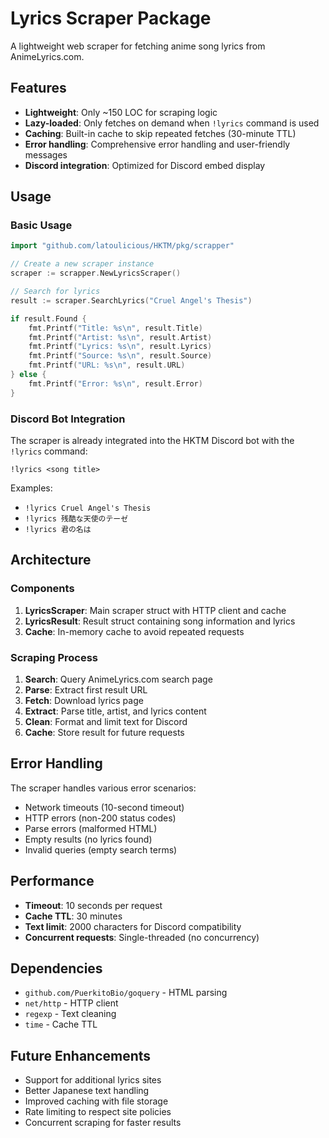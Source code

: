 # Lyrics Scraper Package

A lightweight web scraper for fetching anime song lyrics from AnimeLyrics.com.

## Features

- **Lightweight**: Only ~150 LOC for scraping logic
- **Lazy-loaded**: Only fetches on demand when `!lyrics` command is used
- **Caching**: Built-in cache to skip repeated fetches (30-minute TTL)
- **Error handling**: Comprehensive error handling and user-friendly messages
- **Discord integration**: Optimized for Discord embed display

## Usage

### Basic Usage

```go
import "github.com/latoulicious/HKTM/pkg/scrapper"

// Create a new scraper instance
scraper := scrapper.NewLyricsScraper()

// Search for lyrics
result := scraper.SearchLyrics("Cruel Angel's Thesis")

if result.Found {
    fmt.Printf("Title: %s\n", result.Title)
    fmt.Printf("Artist: %s\n", result.Artist)
    fmt.Printf("Lyrics: %s\n", result.Lyrics)
    fmt.Printf("Source: %s\n", result.Source)
    fmt.Printf("URL: %s\n", result.URL)
} else {
    fmt.Printf("Error: %s\n", result.Error)
}
```

### Discord Bot Integration

The scraper is already integrated into the HKTM Discord bot with the `!lyrics` command:

```
!lyrics <song title>
```

Examples:
- `!lyrics Cruel Angel's Thesis`
- `!lyrics 残酷な天使のテーゼ`
- `!lyrics 君の名は`

## Architecture

### Components

1. **LyricsScraper**: Main scraper struct with HTTP client and cache
2. **LyricsResult**: Result struct containing song information and lyrics
3. **Cache**: In-memory cache to avoid repeated requests

### Scraping Process

1. **Search**: Query AnimeLyrics.com search page
2. **Parse**: Extract first result URL
3. **Fetch**: Download lyrics page
4. **Extract**: Parse title, artist, and lyrics content
5. **Clean**: Format and limit text for Discord
6. **Cache**: Store result for future requests

## Error Handling

The scraper handles various error scenarios:

- Network timeouts (10-second timeout)
- HTTP errors (non-200 status codes)
- Parse errors (malformed HTML)
- Empty results (no lyrics found)
- Invalid queries (empty search terms)

## Performance

- **Timeout**: 10 seconds per request
- **Cache TTL**: 30 minutes
- **Text limit**: 2000 characters for Discord compatibility
- **Concurrent requests**: Single-threaded (no concurrency)

## Dependencies

- `github.com/PuerkitoBio/goquery` - HTML parsing
- `net/http` - HTTP client
- `regexp` - Text cleaning
- `time` - Cache TTL

## Future Enhancements

- Support for additional lyrics sites
- Better Japanese text handling
- Improved caching with file storage
- Rate limiting to respect site policies
- Concurrent scraping for faster results 